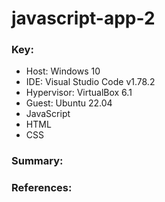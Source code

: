 # javascript-app-2

### **Key**:

* Host: Windows 10
* IDE: Visual Studio Code v1.78.2
* Hypervisor: VirtualBox 6.1
* Guest: Ubuntu 22.04
* JavaScript
* HTML
* CSS

### **Summary**:


### **References**:

